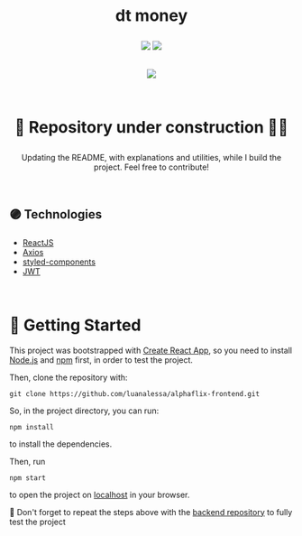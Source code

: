 # <p align = "center"> dt money </p>
<p align = "center">
<img src="https://img.shields.io/badge/author-luanalessa-4dae71?style=flat-square" />
 <img src="https://img.shields.io/github/languages/count/luanalessa/alphaflix-frontend?color=4dae71&style=flat-square" />

</br>
<br/>
<p align="center"><img src="https://user-images.githubusercontent.com/72531277/136117240-ed13ac4f-3f27-45a9-b455-5649c7a3b556.png"/></p>

</br>

<h1><p align="center"> 🚧 Repository under construction 👷‍♀️</p></h1>
<p align="center">Updating the README, with explanations and utilities, while I build the project. Feel free to contribute!</p>

<br/>

## <p align = "left"> 🟣 Technologies</p>

- [ReactJS](https://reactjs.org/)
- [Axios](https://axios-http.com/docs/intro)
- [styled-components](https://styled-components.com//)
- [JWT](https://jwt.io/)



</br>

# 🏁 Getting Started 

This project was bootstrapped with [Create React App](https://github.com/facebook/create-react-app), so you need to install [Node.js](https://nodejs.org/en/download/) and [npm](https://www.npmjs.com/) first, in order to test the project.

Then, clone the repository with:

```
git clone https://github.com/luanalessa/alphaflix-frontend.git
```

So, in the project directory, you can run:

```
npm install
```
to install the dependencies.

Then, run

```
npm start
```

to open the project on [localhost](http://localhost:3000) in your browser.

:stop_sign: Don't forget to repeat the steps above with the [backend repository](https://github.com/luanalessa/alphaflix-backend.git) to fully test the project
